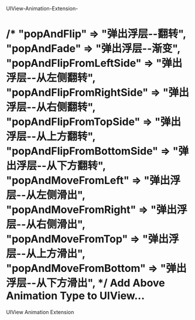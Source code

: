 UIView-Animation-Extension-

/*
 "popAndFlip" => "弹出浮层--翻转",
 "popAndFade" => "弹出浮层--渐变",
 "popAndFlipFromLeftSide" => "弹出浮层--从左侧翻转",
 "popAndFlipFromRightSide" => "弹出浮层--从右侧翻转",
 "popAndFlipFromTopSide" => "弹出浮层--从上方翻转",
 "popAndFlipFromBottomSide" => "弹出浮层--从下方翻转",
 "popAndMoveFromLeft" => "弹出浮层--从左侧滑出",
 "popAndMoveFromRight" => "弹出浮层--从右侧滑出",
 "popAndMoveFromTop" => "弹出浮层--从上方滑出",
 "popAndMoveFromBottom" => "弹出浮层--从下方滑出",
 */
Add Above Animation Type to UIView...
===========================

UIView Animation Extension 
